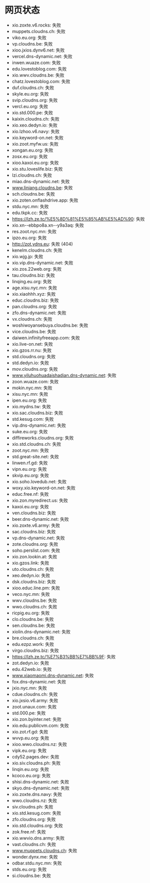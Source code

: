 # 网页状态
- xio.zoxte.v6.rocks: 失败
- muppets.cloudns.ch: 失败
- viko.eu.org: 失败
- vp.cloudns.be: 失败
- xioo.jxios.dynv6.net: 失败
- vercel.dns-dynamic.net: 失败
- inwen.wuaze.com: 失败
- edu.lovestoblog.com: 失败
- xio.wwv.cloudns.be: 失败
- chatz.lovestoblog.com: 失败
- duf.cloudns.ch: 失败
- skyle.eu.org: 失败
- svip.cloudns.org: 失败
- vercl.eu.org: 失败
- xio.std.000.pe: 失败
- kaixin.cloudns.ch: 失败
- xio.xeo.dedyn.io: 失败
- xio.lzhoo.v6.navy: 失败
- xio.keyword-on.net: 失败
- xio.zoot.myfw.us: 失败
- xongan.eu.org: 失败
- zosx.eu.org: 失败
- xioo.kaxoi.eu.org: 失败
- xio.stu.loveslife.biz: 失败
- lzi.cloudns.ch: 失败
- miao.dns-dynamic.net: 失败
- www.liniang.cloudns.be: 失败
- sch.cloudns.be: 失败
- xio.zoten.onflashdrive.app: 失败
- stdu.nyc.mn: 失败
- edu.tkpk.cc: 失败
- https://lzh.ze.tc/%E5%8D%81%E5%85%AB%E5%AD%90: 失败
- xio.xn--ebbpo8a.xn--y9a3aq: 失败
- res.zoot.nyc.mn: 失败
- ipzo.eu.org: 失败
- http://zot.ydns.eu: 失败 (404)
- kenelm.cloudns.ch: 失败
- xio.wjg.jp: 失败
- xio.vip.dns-dynamic.net: 失败
- xio.zos.22web.org: 失败
- tau.cloudns.biz: 失败
- linqing.eu.org: 失败
- age.xisu.nyc.mn: 失败
- xio.xiaohhh.xyz: 失败
- educ.cloudns.biz: 失败
- pan.cloudns.org: 失败
- zfo.dns-dynamic.net: 失败
- vx.cloudns.ch: 失败
- woshiwoyansebuya.cloudns.be: 失败
- vice.cloudns.be: 失败
- daiwen.infinityfreeapp.com: 失败
- xio.live-on.net: 失败
- xio.gzos.rr.nu: 失败
- std.cloudns.org: 失败
- std.dedyn.io: 失败
- mov.cloudns.org: 失败
- www.yiluhuohuadaishadian.dns-dynamic.net: 失败
- zoon.wuaze.com: 失败
- mokin.nyc.mn: 失败
- xisu.nyc.mn: 失败
- ipen.eu.org: 失败
- xio.mydns.tw: 失败
- xio.sac.cloudns.biz: 失败
- std.kesug.com: 失败
- vip.dns-dynamic.net: 失败
- suke.eu.org: 失败
- diffireworks.cloudns.org: 失败
- xio.std.cloudns.ch: 失败
- zoot.nyc.mn: 失败
- std.great-site.net: 失败
- linwen.rf.gd: 失败
- vipn.eu.org: 失败
- skvip.eu.org: 失败
- xio.soho.lovedub.net: 失败
- woxy.xio.keyword-on.net: 失败
- educ.free.nf: 失败
- xio.zon.myredirect.us: 失败
- kaxoi.eu.org: 失败
- ven.cloudns.biz: 失败
- beer.dns-dynamic.net: 失败
- xio.zoxte.v6.army: 失败
- sac.cloudns.biz: 失败
- vp.dns-dynamic.net: 失败
- zote.cloudns.org: 失败
- soho.perslist.com: 失败
- xio.zon.lookin.at: 失败
- xio.gzos.link: 失败
- uto.cloudns.ch: 失败
- xeo.dedyn.io: 失败
- dsk.cloudns.biz: 失败
- xioo.educ.line.pm: 失败
- veco.nyc.mn: 失败
- wwv.cloudns.be: 失败
- wwo.cloudns.ch: 失败
- ricpig.eu.org: 失败
- clo.cloudns.be: 失败
- sen.cloudns.be: 失败
- xiolin.dns-dynamic.net: 失败
- bre.cloudns.ch: 失败
- edu.ezpz.work: 失败
- virgo.cloudns.biz: 失败
- https://lzh.ze.tc/%E7%B3%BB%E7%BB%9F: 失败
- zot.dedyn.io: 失败
- edu.42web.io: 失败
- www.xiaomaomi.dns-dynamic.net: 失败
- fox.dns-dynamic.net: 失败
- jxio.nyc.mn: 失败
- cdue.cloudns.ch: 失败
- xio.jxsio.v6.army: 失败
- zoot.unaux.com: 失败
- std.000.pe: 失败
- xio.zon.byinter.net: 失败
- xio.edu.publicvm.com: 失败
- xio.zot.rf.gd: 失败
- wvvp.eu.org: 失败
- xioo.wwo.cloudns.nz: 失败
- vipk.eu.org: 失败
- cdy52.pages.dev: 失败
- xio.siv.cloudns.ph: 失败
- linqin.eu.org: 失败
- kcoco.eu.org: 失败
- shisi.dns-dynamic.net: 失败
- skyo.dns-dynamic.net: 失败
- xio.zoxte.dns.navy: 失败
- wwo.cloudns.nz: 失败
- siv.cloudns.ph: 失败
- xio.std.kesug.com: 失败
- zfo.cloudns.org: 失败
- xio.std.cloudns.org: 失败
- zok.free.nf: 失败
- xio.wwvio.dns.army: 失败
- vast.cloudns.ch: 失败
- www.muppets.cloudns.ch: 失败
- wonder.dynx.me: 失败
- odbar.stdu.nyc.mn: 失败
- stds.eu.org: 失败
- si.cloudns.be: 失败
